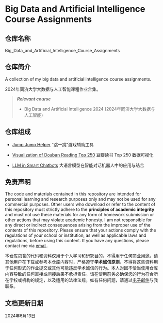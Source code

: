 # Big Data and Artificial Intelligence Course Assignments

## 仓库名称

Big_Data_and_Artificial_Intelligence_Course_Assignments

## 仓库简介

A collection of my big data and artificial intelligence course assignments.

2024年同济大学大数据与人工智能课程作业合集。

> ***Relevant course***
> * Big Data and Artificial Intelligence 2024 (2024年同济大学大数据与人工智能)

## 仓库组成

* [Jump Jump Helper](Jump_Jump_Helper)
“跳一跳”游戏辅助工具

* [Visualization of Douban Reading Top 250](Visualization_of_Douban_Reading_Top_250)
豆瓣读书 Top 250 数据可视化

* [LLM in Smart Chatbots](LLM_in_Smart_Chatbots.md)
大语言模型在智能对话机器人中的应用与结合

## 免责声明

The code and materials contained in this repository are intended for personal learning and research purposes only and may not be used for any commercial purposes. Other users who download or refer to the content of this repository must strictly adhere to the **principles of academic integrity** and must not use these materials for any form of homework submission or other actions that may violate academic honesty. I am not responsible for any direct or indirect consequences arising from the improper use of the contents of this repository. Please ensure that your actions comply with the regulations of your school or institution, as well as applicable laws and regulations, before using this content. If you have any questions, please contact me via [email](mailto:minmuslin@outlook.com).

本仓库包含的代码和资料仅用于个人学习和研究目的，不得用于任何商业用途。请其他用户在下载或参考本仓库内容时，严格遵守**学术诚信原则**，不得将这些资料用于任何形式的作业提交或其他可能违反学术诚信的行为。本人对因不恰当使用仓库内容导致的任何直接或间接后果不承担责任。请在使用前务必确保您的行为符合所在学校或机构的规定，以及适用的法律法规。如有任何问题，请通过[电子邮件](mailto:minmuslin@outlook.com)与我联系。

## 文档更新日期

2024年6月13日